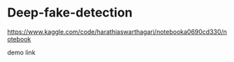 # Deep-fake-detection


https://www.kaggle.com/code/harathiaswarthagari/notebooka0690cd330/notebook

demo link

